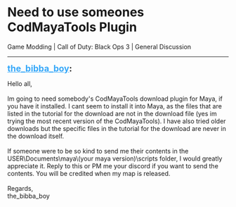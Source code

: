 # Need to use someones CodMayaTools Plugin
Game Modding | Call of Duty: Black Ops 3 | General Discussion

---
<strong style="font-size: 1.4em;"><span style="text-decoration: underline;text-decoration-color: #34a7f9;"><span style="color:#34a7f9;">the_bibba_boy</span></span>:</strong>

<p>Hello all,<br /><br />Im going to need somebody&#39;s CodMayaTools download plugin for Maya, if you have it installed. I cant seem to install it into Maya, as the files that are listed in the tutorial for the download are not in the download file (yes im trying the most recent version of the CodMayaTools). I have also tried older downloads but the specific files in the tutorial for the download are never in the download itself. <br /><br />If someone were to be so kind to send me their contents in the USER\Documents\maya\(your maya version)\scripts    folder, I would greatly appreciate it. Reply to this or PM me your discord if you want to send the contents. You will be credited when my map is released.<br /><br />Regards,<br />the_bibba_boy</p>
